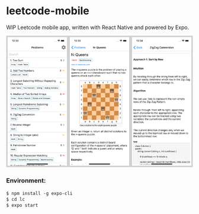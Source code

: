 # leetcode-mobile

WIP Leetcode mobile app, written with React Native and powered by Expo.

<div style='display: inline-flex;background: #d2d2d2;'>
<img src='./screen/1.png' style='flex: 1;flex-shrink: 0;padding: 4px;width: 30%;height: 100%'>
<img src='./screen/2.png' style='flex: 1;flex-shrink: 0;padding: 4px;width: 30%;height: 100%'>
<img src='./screen/3.png' style='flex: 1;flex-shrink: 0;padding: 4px;width: 30%;height: 100%'>
</div>


### Environment:

```
$ npm install -g expo-cli
$ cd lc
$ expo start
```
